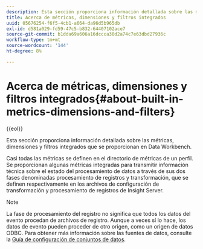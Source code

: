 ```yaml
---
description: Esta sección proporciona información detallada sobre las métricas, dimensiones y filtros integrados que se proporcionan en Data Workbench.
title: Acerca de métricas, dimensiones y filtros integrados
uuid: 05676254-f6f5-4cb1-a664-da96d5b965db
exl-id: d581a029-fd59-47c5-b832-64407102ace7
source-git-commit: b1dda69a606a16dccca30d2a74c7e63dbd27936c
workflow-type: tm+mt
source-wordcount: '144'
ht-degree: 8%

---
```


# Acerca de métricas, dimensiones y filtros integrados{#about-built-in-metrics-dimensions-and-filters}

{{eol}}

Esta sección proporciona información detallada sobre las métricas, dimensiones y filtros integrados que se proporcionan en Data Workbench.

Casi todas las métricas se definen en el directorio de métricas de un perfil. Se proporcionan algunas métricas integradas para transmitir información técnica sobre el estado del procesamiento de datos a través de sus dos fases denominadas procesamiento de registros y transformación, que se definen respectivamente en los archivos de configuración de transformación y procesamiento de registros de Insight Server.

>[!NOTE]
>
>La fase de procesamiento del registro no significa que todos los datos del evento procedan de archivos de registro. Aunque a veces sí lo hace, los datos de evento pueden proceder de otro origen, como un origen de datos ODBC. Para obtener más información sobre las fuentes de datos, consulte la [Guía de configuración de conjuntos de datos](https://experienceleague.adobe.com/docs/data-workbench/using/dataset/c-dataset-constr.html).
